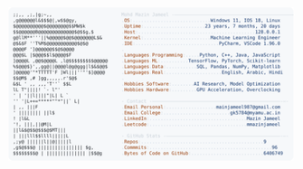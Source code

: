 <picture>
  <source srcset="https://raw.githubusercontent.com/mmazinjameel/mmazinjameel/main/dark_mode.svg?v=1750812885" media="(prefers-color-scheme: dark)">
  <img src="https://raw.githubusercontent.com/mmazinjameel/mmazinjameel/main/light_mode.svg?v=1750812885">
</picture>
